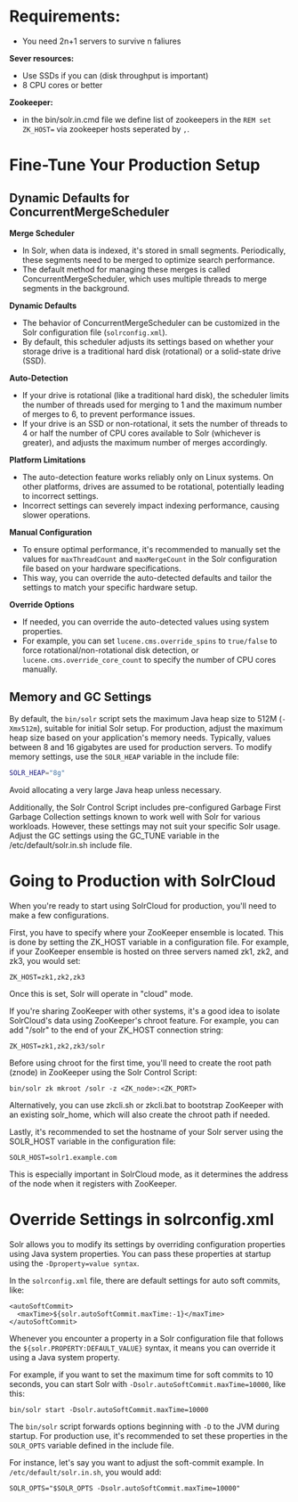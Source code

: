 # Requirements: 

- You need 2n+1 servers to survive n faliures

**Sever resources:**
- Use SSDs if you can (disk throughput is important)
- 8 CPU cores or better


**Zookeeper:**
- in the bin/solr.in.cmd file we define list of zookeepers in the `REM set ZK_HOST=` via zookeeper hosts seperated by `,`.

# Fine-Tune Your Production Setup

## Dynamic Defaults for ConcurrentMergeScheduler

**Merge Scheduler**
- In Solr, when data is indexed, it's stored in small segments. Periodically, these segments need to be merged to optimize search performance.
- The default method for managing these merges is called ConcurrentMergeScheduler, which uses multiple threads to merge segments in the background.

**Dynamic Defaults**
- The behavior of ConcurrentMergeScheduler can be customized in the Solr configuration file (`solrconfig.xml`).
- By default, this scheduler adjusts its settings based on whether your storage drive is a traditional hard disk (rotational) or a solid-state drive (SSD).

**Auto-Detection**
- If your drive is rotational (like a traditional hard disk), the scheduler limits the number of threads used for merging to 1 and the maximum number of merges to 6, to prevent performance issues.
- If your drive is an SSD or non-rotational, it sets the number of threads to 4 or half the number of CPU cores available to Solr (whichever is greater), and adjusts the maximum number of merges accordingly.

**Platform Limitations**
- The auto-detection feature works reliably only on Linux systems. On other platforms, drives are assumed to be rotational, potentially leading to incorrect settings.
- Incorrect settings can severely impact indexing performance, causing slower operations.

**Manual Configuration**
- To ensure optimal performance, it's recommended to manually set the values for `maxThreadCount` and `maxMergeCount` in the Solr configuration file based on your hardware specifications.
- This way, you can override the auto-detected defaults and tailor the settings to match your specific hardware setup.

**Override Options**
- If needed, you can override the auto-detected values using system properties.
- For example, you can set `lucene.cms.override_spins` to `true/false` to force rotational/non-rotational disk detection, or `lucene.cms.override_core_count` to specify the number of CPU cores manually.


## Memory and GC Settings

By default, the `bin/solr` script sets the maximum Java heap size to 512M (`-Xmx512m`), suitable for initial Solr setup. For production, adjust the maximum heap size based on your application's memory needs. Typically, values between 8 and 16 gigabytes are used for production servers. To modify memory settings, use the `SOLR_HEAP` variable in the include file:

```bash
SOLR_HEAP="8g"
```

Avoid allocating a very large Java heap unless necessary. 

Additionally, the Solr Control Script includes pre-configured Garbage First Garbage Collection settings known to work well with Solr for various workloads. However, these settings may not suit your specific Solr usage. Adjust the GC settings using the GC_TUNE variable in the /etc/default/solr.in.sh include file.


# Going to Production with SolrCloud


When you're ready to start using SolrCloud for production, you'll need to make a few configurations.

First, you have to specify where your ZooKeeper ensemble is located. This is done by setting the ZK_HOST variable in a configuration file. For example, if your ZooKeeper ensemble is hosted on three servers named zk1, zk2, and zk3, you would set:
```
ZK_HOST=zk1,zk2,zk3
```
 </t> Once this is set, Solr will operate in "cloud" mode.

If you're sharing ZooKeeper with other systems, it's a good idea to isolate SolrCloud's data using ZooKeeper's chroot feature. For example, you can add "/solr" to the end of your ZK_HOST connection string:
```
ZK_HOST=zk1,zk2,zk3/solr
```
  Before using chroot for the first time, you'll need to create the root path (znode) in ZooKeeper using the Solr Control Script:
```
bin/solr zk mkroot /solr -z <ZK_node>:<ZK_PORT>
```
  Alternatively, you can use zkcli.sh or zkcli.bat to bootstrap ZooKeeper with an existing solr_home, which will also create the chroot path if needed.

Lastly, it's recommended to set the hostname of your Solr server using the SOLR_HOST variable in the configuration file:
```
SOLR_HOST=solr1.example.com
```
This is especially important in SolrCloud mode, as it determines the address of the node when it registers with ZooKeeper.


# Override Settings in solrconfig.xml

Solr allows you to modify its settings by overriding configuration properties using Java system properties. You can pass these properties at startup using the `-Dproperty=value syntax`.

In the `solrconfig.xml` file, there are default settings for auto soft commits, like:

```
<autoSoftCommit>
  <maxTime>${solr.autoSoftCommit.maxTime:-1}</maxTime>
</autoSoftCommit>
```

Whenever you encounter a property in a Solr configuration file that follows the `${solr.PROPERTY:DEFAULT_VALUE}` syntax, it means you can override it using a Java system property.

For example, if you want to set the maximum time for soft commits to 10 seconds, you can start Solr with `-Dsolr.autoSoftCommit.maxTime=10000`, like this:

```
bin/solr start -Dsolr.autoSoftCommit.maxTime=10000
```

The `bin/solr` script forwards options beginning with `-D` to the JVM during startup. For production use, it's recommended to set these properties in the `SOLR_OPTS` variable defined in the include file.

For instance, let's say you want to adjust the soft-commit example. In `/etc/default/solr.in.sh`, you would add:

```
SOLR_OPTS="$SOLR_OPTS -Dsolr.autoSoftCommit.maxTime=10000"
```
